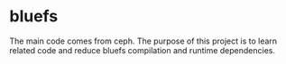 # bluefs
The main code comes from ceph. The purpose of this project is to learn related code and reduce bluefs compilation and runtime dependencies.
